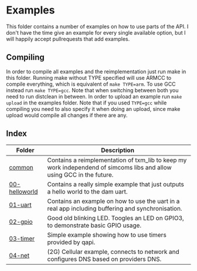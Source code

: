 # Examples

This folder contains a number of examples on how to use parts of the API.
I don't have the time give an example for every single available option,
but I will happily accept pullrequests that add examples.

## Compiling
In order to compile all examples and the reimplementation just run make in this folder.
Running make without TYPE specified will use ARMCC to compile everything, which is equivalent of `make TYPE=arm`.
To use GCC instead run `make TYPE=gcc`. Note that when switching between both you need to run distclean in between.
In order to upload an example run `make upload` in the examples folder. Note that if you used `TYPE=gcc` while compiling
you need to also specify it when doing an upload, since make upload would compile all changes if there are any.

## Index

Folder                          | Description
--------------------------------|------------
[common](common)                | Contains a reimplementation of txm_lib to keep my work independend of simcoms libs and allow using GCC in the future.
[00-helloworld](00-helloworld)  | Contains a really simple example that just outputs a hello world to the dam uart.
[01-uart](01-uart)              | Contains an example on how to use the uart in a real app including buffering and synchronisation.
[02-gpio](02-gpio)              | Good old blinking LED. Toogles an LED on GPIO3, to demonstrate basic GPIO usage.
[03-timer](03-timer)            | Simple example showing how to use timers provided by qapi.
[04-net](04-net)                | (2G) Cellular example, connects to network and configures DNS based on providers DNS.
